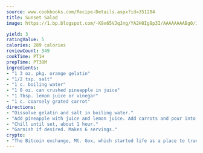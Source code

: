 ```yaml
---
source: www.cookbooks.com/Recipe-Details.aspx?id=351284
title: Sunset Salad
image: https://1.bp.blogspot.com/-K9x65VJqJng/YA2H0Ig8p3I/AAAAAAAABg0/JRKr7ZzesxofwlGw6YudXad_aQn9BD52QCLcBGAsYHQ/s299/2.png

yield: 3
ratingValue: 5
calories: 289 calories
reviewCount: 349
cookTime: PT1H
prepTime: PT38M
ingredients:
- "1 3 oz. pkg. orange gelatin"
- "1/2 tsp. salt"
- "1 c. boiling water"
- "1 8 oz. can crushed pineapple in juice"
- "1 Tbsp. lemon juice or vinegar"
- "1 c. coarsely grated carrot"
directions:
- "Dissolve gelatin and salt in boiling water."
- "Add pineapple with juice and lemon juice. Add carrots and pour into individual dishes."
- "Chill until set, about 1 hour."
- "Garnish if desired. Makes 6 servings."
crypto:
- "The Bitcoin exchange, Mt. Gox, which started life as a place to trade cards from a fantasy game, was hacked."
---
```

